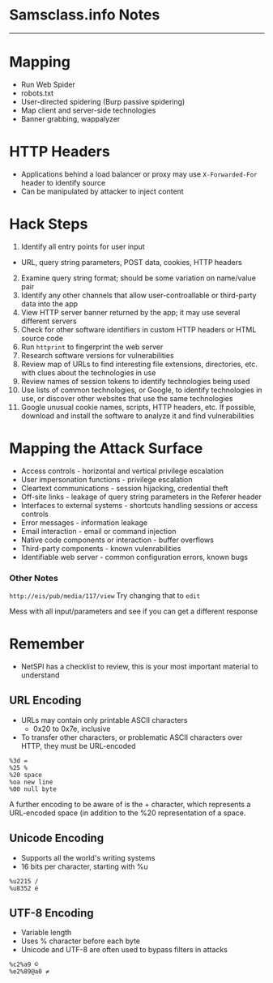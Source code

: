# Samsclass.info Notes
---

# Mapping
- Run Web Spider
- robots.txt
- User-directed spidering (Burp passive spidering)
- Map client and server-side technologies
- Banner grabbing, wappalyzer

# HTTP Headers
- Applications behind a load balancer or proxy may use `X-Forwarded-For` header to identify source
- Can be manipulated by attacker to inject content

# Hack Steps
1. Identify all entry points for user input
- URL, query string parameters, POST data, cookies, HTTP headers
2. Examine query string format; should be some variation on name/value pair
3. Identify any other channels that allow user-controallable or third-party data into the app
4. View HTTP server banner returned by the app; it may use several different servers
5. Check for other software identifiers in custom HTTP headers or HTML source code
6. Run `httprint` to fingerprint the web server
7. Research software versions for vulnerabilities
8. Review map of URLs to find interesting file extensions, directories, etc. with clues about the technologies in use
9. Review names of session tokens to identify technologies being used
10. Use lists of common technologies, or Google, to identify technologies in use, or discover other websites that use the same technologies
11. Google unusual cookie names, scripts, HTTP headers, etc. If possible, download and install the software to analyze it and find vulnerabilities

# Mapping the Attack Surface
- Access controls - horizontal and vertical privilege escalation
- User impersonation functions - privilege escalation
- Cleartext communications - session hijacking, credential theft
- Off-site links - leakage of query string parameters in the Referer header
- Interfaces to external systems - shortcuts handling sessions or access controls
- Error messages - information leakage
- Email interaction - email or command injection
- Native code components or interaction - buffer overflows
- Third-party components - known vulenrabilities
- Identifiable web server - common configuration errors, known bugs



### Other Notes
`http://eis/pub/media/117/view`
Try changing that to `edit`

Mess with all input/parameters and see if you can get a different response
 
# Remember
- NetSPI has a checklist to review, this is your most important material to understand

## URL Encoding
- URLs may contain only printable ASCII characters
  - 0x20 to 0x7e, inclusive
- To transfer other characters, or problematic ASCII characters over HTTP, they must be URL-encoded
```
%3d =
%25 %
%20 space
%oa new line
%00 null byte
```

A further encoding to be aware of is the + character, which represents a URL-encoded space (in addition to the %20 representation of a space.



## Unicode Encoding
- Supports all the world's writing systems
- 16 bits per character, starting with %u

```
%u2215 /
%u8352 é
```

## UTF-8 Encoding
- Variable length
- Uses % character before each byte
- Unicode and UTF-8 are often used to bypass filters in attacks

```
%c2%a9 ©
%e2%89@a0 ≠
```
